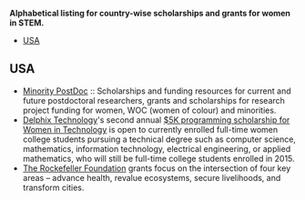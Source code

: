 __Alphabetical listing for country-wise scholarships and grants for women in STEM.__

- [USA](#usa)


## USA
- [Minority PostDoc](http://www.minoritypostdoc.org/view/resources.html) :: Scholarships and funding resources for current and future postdoctoral researchers, grants and scholarships for research project funding for women, WOC (women of colour) and minorities.
- [Delphix Technology](http://www.delphix.com/scholarship/)'s second annual [$5K programming scholarship for Women in Technology](http://www.delphix.com/2014/07/22/delphix-technology-scholarship/) is open to currently enrolled full-time women college students pursuing a technical degree such as computer science, mathematics, information technology, electrical engineering, or applied mathematics, who will still be full-time college students enrolled in 2015.
- [The Rockefeller Foundation](http://www.rockefellerfoundation.org/grants) grants focus on the intersection of four key areas – advance health, revalue ecosystems, secure livelihoods, and transform cities.



